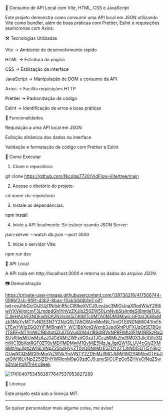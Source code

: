 🚀 Consumo de API Local com Vite, HTML, CSS e JavaScript

Este projeto demonstra como consumir uma API local em JSON utilizando Vite como bundler, além de boas práticas com Prettier, Eslint e requisições assíncronas com Axios.

🛠 Tecnologias Utilizadas

Vite → Ambiente de desenvolvimento rápido

HTML → Estrutura da página

CSS → Estilização da interface

JavaScript → Manipulação de DOM e consumo da API

Axios → Facilita requisições HTTP

Prettier → Padronização de código

Eslint → Identificação de erros e boas práticas


📌 Funcionalidades

Requisição a uma API local em JSON

Exibição dinâmica dos dados na interface

Validação e formatação de código com Prettier e Eslint


🔧 Como Executar

1. Clone o repositório:

git clone https://github.com/Nicolas7720/VidFlow-Vite/tree/main

2. Acesse o diretório do projeto:

cd nome-do-repositorio


3. Instale as dependências:

npm install


4. Inicie a API localmente:
Se estiver usando JSON Server:

json-server --watch db.json --port 3000


5. Inicie o servidor Vite:

npm run dev



🔗 API Local

A API roda em http://localhost:3000 e retorna os dados do arquivo JSON.

📷 Demonstração

https://private-user-images.githubusercontent.com/139736216/417566744-099bf2cb-9f91-43b2-8baa-10ab3dd4b1e2.gif?jwt=eyJhbGciOiJIUzI1NiIsInR5cCI6IkpXVCJ9.eyJpc3MiOiJnaXRodWIuY29tIiwiYXVkIjoicmF3LmdpdGh1YnVzZXJjb250ZW50LmNvbSIsImtleSI6ImtleTUiLCJleHAiOjE3NDEwNDA2NzIsIm5iZiI6MTc0MTA0MDM3MiwicGF0aCI6Ii8xMzk3MzYyMTYvNDE3NTY2NzQ0LTA5OWJmMmNiLTlmOTEtNDNiMi04YmFhLTEwYWIzZGQ0YjFlMi5naWY_WC1BbXotQWxnb3JpdGhtPUFXUzQtSE1BQy1TSEEyNTYmWC1BbXotQ3JlZGVudGlhbD1BS0lBVkNPRFlMU0E1M1BRSzRaQSUyRjIwMjUwMzAzJTJGdXMtZWFzdC0xJTJGczMlMkZhd3M0X3JlcXVlc3QmWC1BbXotRGF0ZT0yMDI1MDMwM1QyMjE5MzJaJlgtQW16LUV4cGlyZXM9MzAwJlgtQW16LVNpZ25hdHVyZT0zODNhMzE5ZDYzZTJhNDI5OTI5YjBjOGUwNGQ5MGRhMmVjZWVkYmVjNTY2ZDFjMzllMGJkMjRjM2Y4MjlmOTFkJlgtQW16LVNpZ25lZEhlYWRlcnM9aG9zdCJ9.pnySIlCUPzOo5ZHVxCfNqZSwa2h1aHtoNTriHrc8eek

![17410407534562677647537953827289](https://github.com/user-attachments/assets/81cb61b2-fe8f-4d22-9fb3-9de1c78c8fa9)

📄 Licença

Este projeto está sob a licença MIT.


---

Se quiser personalizar mais alguma coisa, me avise!
